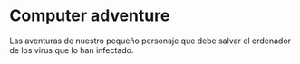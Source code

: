 # Computer adventure
Las aventuras de nuestro pequeño personaje que debe salvar el ordenador de los virus que lo han infectado.
